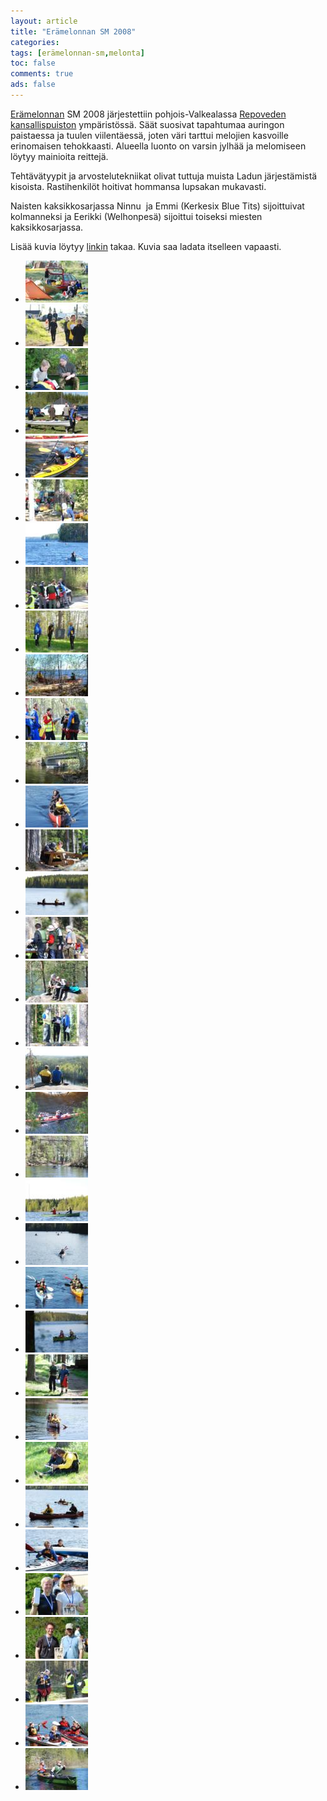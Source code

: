 ```yaml
---
layout: article 
title: "Erämelonnan SM 2008" 
categories: 
tags: [erämelonnan-sm,melonta]
toc: false 
comments: true 
ads: false 
---
```


[Erämelonnan](http://www.eramelonta.fi/) SM 2008 järjestettiin
pohjois-Valkealassa [Repoveden
kansallispuiston](http://www.luontoon.fi/repovesi) ympäristössä.
Säät suosivat tapahtumaa auringon paistaessa ja tuulen viilentäessä,
joten väri tarttui melojien kasvoille erinomaisen tehokkaasti. Alueella
luonto on varsin jylhää ja melomiseen löytyy mainioita reittejä.

Tehtävätyypit ja arvostelutekniikat olivat tuttuja muista Ladun
järjestämistä kisoista. Rastihenkilöt hoitivat hommansa lupsakan
mukavasti.

Naisten kaksikkosarjassa Ninnu  ja Emmi (Kerkesix Blue Tits)
sijoittuivat kolmanneksi ja Eerikki (Welhonpesä) sijoittui toiseksi
miesten kaksikkosarjassa.

Lisää kuvia löytyy
[linkin](http://picasaweb.google.com/jappepappe/ErMelonta2008) takaa.
Kuvia saa ladata itselleen vapaasti.

<div class="th-grid image-gallery" markdown="1">

-   [![](/images/eramelonnan-sm-2008/Thumbnails/02.jpg)](/images/eramelonnan-sm-2008/02.jpg)
-   [![](/images/eramelonnan-sm-2008/Thumbnails/04.jpg)](/images/eramelonnan-sm-2008/04.jpg)
-   [![](/images/eramelonnan-sm-2008/Thumbnails/05c.jpg)](/images/eramelonnan-sm-2008/05c.jpg)
-   [![](/images/eramelonnan-sm-2008/Thumbnails/06b.jpg)](/images/eramelonnan-sm-2008/06b.jpg)
-   [![](/images/eramelonnan-sm-2008/Thumbnails/7a.jpg)](/images/eramelonnan-sm-2008/7a.jpg)
-   [![](/images/eramelonnan-sm-2008/Thumbnails/7c.jpg)](/images/eramelonnan-sm-2008/7c.jpg)
-   [![](/images/eramelonnan-sm-2008/Thumbnails/7g.jpg)](/images/eramelonnan-sm-2008/7g.jpg)
-   [![](/images/eramelonnan-sm-2008/Thumbnails/10.jpg)](/images/eramelonnan-sm-2008/10.jpg)
-   [![](/images/eramelonnan-sm-2008/Thumbnails/14a.jpg)](/images/eramelonnan-sm-2008/14a.jpg)
-   [![](/images/eramelonnan-sm-2008/Thumbnails/14b.jpg)](/images/eramelonnan-sm-2008/14b.jpg)
-   [![](/images/eramelonnan-sm-2008/Thumbnails/14c.jpg)](/images/eramelonnan-sm-2008/14c.jpg)
-   [![](/images/eramelonnan-sm-2008/Thumbnails/15.jpg)](/images/eramelonnan-sm-2008/15.jpg)
-   [![](/images/eramelonnan-sm-2008/Thumbnails/16.jpg)](/images/eramelonnan-sm-2008/16.jpg)
-   [![](/images/eramelonnan-sm-2008/Thumbnails/19.jpg)](/images/eramelonnan-sm-2008/19.jpg)
-   [![](/images/eramelonnan-sm-2008/Thumbnails/21.jpg)](/images/eramelonnan-sm-2008/21.jpg)
-   [![](/images/eramelonnan-sm-2008/Thumbnails/23.jpg)](/images/eramelonnan-sm-2008/23.jpg)
-   [![](/images/eramelonnan-sm-2008/Thumbnails/24.jpg)](/images/eramelonnan-sm-2008/24.jpg)
-   [![](/images/eramelonnan-sm-2008/Thumbnails/40.jpg)](/images/eramelonnan-sm-2008/40.jpg)
-   [![](/images/eramelonnan-sm-2008/Thumbnails/41.jpg)](/images/eramelonnan-sm-2008/41.jpg)
-   [![](/images/eramelonnan-sm-2008/Thumbnails/53.jpg)](/images/eramelonnan-sm-2008/53.jpg)
-   [![](/images/eramelonnan-sm-2008/Thumbnails/55.jpg)](/images/eramelonnan-sm-2008/55.jpg)
-   [![](/images/eramelonnan-sm-2008/Thumbnails/7r.jpg)](/images/eramelonnan-sm-2008/7r.jpg)
-   [![](/images/eramelonnan-sm-2008/Thumbnails/81.jpg)](/images/eramelonnan-sm-2008/81.jpg)
-   [![](/images/eramelonnan-sm-2008/Thumbnails/9.jpg)](/images/eramelonnan-sm-2008/9.jpg)
-   [![](/images/eramelonnan-sm-2008/Thumbnails/90.jpg)](/images/eramelonnan-sm-2008/90.jpg)
-   [![](/images/eramelonnan-sm-2008/Thumbnails/91.jpg)](/images/eramelonnan-sm-2008/91.jpg)
-   [![](/images/eramelonnan-sm-2008/Thumbnails/92.jpg)](/images/eramelonnan-sm-2008/92.jpg)
-   [![](/images/eramelonnan-sm-2008/Thumbnails/93.jpg)](/images/eramelonnan-sm-2008/93.jpg)
-   [![](/images/eramelonnan-sm-2008/Thumbnails/96.jpg)](/images/eramelonnan-sm-2008/96.jpg)
-   [![](/images/eramelonnan-sm-2008/Thumbnails/97.jpg)](/images/eramelonnan-sm-2008/97.jpg)
-   [![](/images/eramelonnan-sm-2008/Thumbnails/98.jpg)](/images/eramelonnan-sm-2008/98.jpg)
-   [![](/images/eramelonnan-sm-2008/Thumbnails/99.jpg)](/images/eramelonnan-sm-2008/99.jpg)
-   [![](/images/eramelonnan-sm-2008/Thumbnails/9a.jpg)](/images/eramelonnan-sm-2008/9a.jpg)
-   [![](/images/eramelonnan-sm-2008/Thumbnails/9a1b.jpg)](/images/eramelonnan-sm-2008/9a1b.jpg)
-   [![](/images/eramelonnan-sm-2008/Thumbnails/9b.jpg)](/images/eramelonnan-sm-2008/9b.jpg)

</div>
